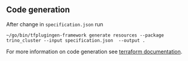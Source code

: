 ## Code generation

After change in `specification.json` run
```shell
~/go/bin/tfplugingen-framework generate resources --package trino_cluster --input specification.json  --output .
```

For more information on code generation see [terraform documentation](https://developer.hashicorp.com/terraform/plugin/code-generation).
